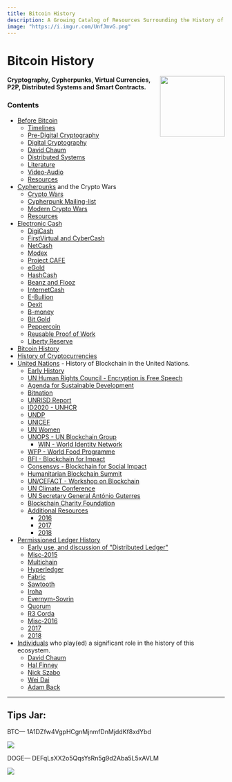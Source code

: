 ```yaml
---
title: Bitcoin History
description: A Growing Catalog of Resources Surrounding the History of Bitcoin.
image: "https://i.imgur.com/UnfJmvG.png"
---
```


# Bitcoin History
<a href="https://infominer.id"><img src="https://infominer.id/images/infominer.png" align="right" width="150" height="140"></a>
**Cryptography, Cypherpunks, Virtual Currencies, P2P, Distributed Systems and Smart Contracts.**

### Contents

* <a href="{{ site.rooturl }}/before-bitcoin">Before Bitcoin</a>
  * <a href="{{ site.rooturl }}/before-bitcoin#timelines-">Timelines</a>
  * <a href="{{ site.rooturl }}/before-bitcoin#pre-digital-cryptography-">Pre-Digital Cryptography</a>
  * <a href="{{ site.rooturl }}/before-bitcoin#digital-cryptography-">Digital Cryptography</a>
  * <a href="{{ site.rooturl }}/before-bitcoin#david-chaum-">David Chaum</a>
  * <a href="{{ site.rooturl }}/before-bitcoin#distributed-systems-">Distributed Systems</a>
  * <a href="{{ site.rooturl }}/before-bitcoin#literature-">Literature</a>
  * <a href="{{ site.rooturl }}/before-bitcoin#video-Audio-">Video-Audio</a>
  * <a href="{{ site.rooturl }}/before-bitcoin#resources-">Resources</a>
* <a href="{{ site.rooturl }}/before-bitcoin/cypherpunks.html">Cypherpunks</a> and the Crypto Wars
  * <a href="{{ site.rooturl }}/before-bitcoin/cypherpunks.html#crypto-wars-">Crypto Wars</a>
  * <a href="{{ site.rooturl }}/before-bitcoin/cypherpunks.html#cypherpunk-mailinglist-">Cypherpunk Mailing-list</a>
  * <a href="{{ site.rooturl }}/before-bitcoin/cypherpunks.html#modern-crypto-wars-">Modern Crypto Wars</a>
  * <a href="{{ site.rooturl }}/before-bitcoin/cypherpunks.html#resources-">Resources</a>
* <a href="{{ site.rooturl }}/before-bitcoin/electronic-cash.html">Electronic Cash</a>
  * <a href="{{ site.rooturl }}/before-bitcoin/electronic-cash.html#digicash-">DigiCash</a>
  * <a href="{{ site.rooturl }}/before-bitcoin/electronic-cash.html#firstvirtual-and-cybercash-">FirstVirtual and CyberCash</a>
  * <a href="{{ site.rooturl }}/before-bitcoin/electronic-cash.html#netcash-">NetCash</a>
  * <a href="{{ site.rooturl }}/before-bitcoin/electronic-cash.html#modex-">Modex</a>
  * <a href="{{ site.rooturl }}/before-bitcoin/electronic-cash.html#project-caf%C3%A9-">Project CAFE</a>
  * <a href="{{ site.rooturl }}/before-bitcoin/electronic-cash.html#egold-">eGold</a>
  * <a href="{{ site.rooturl }}/before-bitcoin/electronic-cash.html#hashcash-">HashCash</a>
  * <a href="{{ site.rooturl }}/before-bitcoin/electronic-cash.html#beenz-and-flooz-">Beanz and Flooz</a>
  * <a href="{{ site.rooturl }}/before-bitcoin/electronic-cash.html#internetcash-">InternetCash</a>
  * <a href="{{ site.rooturl }}/before-bitcoin/electronic-cash.html#e-bullion-">E-Bullion</a>
  * <a href="{{ site.rooturl }}/before-bitcoin/electronic-cash.html#dexit-">Dexit</a>
  * <a href="{{ site.rooturl }}/before-bitcoin/electronic-cash.html#b-money-">B-money</a>
  * <a href="{{ site.rooturl }}/before-bitcoin/electronic-cash.html#bit-gold-">Bit Gold</a>
  * <a href="{{ site.rooturl }}/before-bitcoin/electronic-cash.html#peppercoin-">Peppercoin</a>
  * <a href="{{ site.rooturl }}/before-bitcoin/electronic-cash.html#reusable-proof-of-work-">Reusable Proof of Work</a>
  * <a href="{{ site.rooturl }}/before-bitcoin/electronic-cash.html#liberty-reserve-">Liberty Reserve</a>
* <a href="{{ site.url }}/bitcoin-history.html">Bitcoin History</a> 
* <a href="{{ site.url }}/cryptocurrencies.html">History of Cryptocurrencies</a>
* <a href="{{ site.url }}/UnitedNations.html">United Nations</a> - History of Blockchain in the United Nations.
  * <a href="{{ site.url }}/UnitedNations.html#early-history-">Early History</a>
  * <a href="{{ site.url }}/UnitedNations.html#un-human-rights-council---encryption-is-free-speech-">UN Human Rights Council - Encryption is Free Speech</a>
  * <a href="{{ site.url }}/UnitedNations.html#agenda-for-sustainable-development-">Agenda for Sustainable Development</a>
  * <a href="{{ site.url }}/UnitedNations.html#bitnation-">Bitnation</a>
  * <a href="{{ site.url }}/UnitedNations.html#unrisd-report-">UNRISD Report</a>
  * <a href="{{ site.url }}/UnitedNations.html#id2020---unhcr-">ID2020 - UNHCR</a>
  * <a href="{{ site.url }}/UnitedNations.html#undp-">UNDP</a>
  * <a href="{{ site.url }}/UnitedNations.html#unicef-">UNICEF</a>
  * <a href="{{ site.url }}/UnitedNations.html#un-women-">UN Women</a>
  * <a href="{{ site.url }}/UnitedNations.html#unops---un-blockchain-group-">UNOPS - UN Blockchain Group</a>
    * <a href="{{ site.url }}/UnitedNations.html#win---world-identity-network-">WIN - World Identity Network</a>  
  * <a href="{{ site.url }}/UnitedNations.html#wfp---world-food-programme-">WFP - World Food Programme</a>
  * <a href="{{ site.url }}/UnitedNations.html#bfi---blockchain-for-impact">BFI - Blockchain for Impact</a>
  * <a href="{{ site.url }}/UnitedNations.html#consensys---blockchain-for-social-impact">Consensys - Blockchain for Social Impact</a>
  * <a href="{{ site.url }}/UnitedNations.html#humanitarian-blockchain-summit-">Humanitarian Blockchain Summit</a>
  * <a href="{{ site.url }}/UnitedNations.html#un-cefact---workshop-on-blockchain-">UN/CEFACT - Workshop on Blockchain</a>
  * <a href="{{ site.url }}/UnitedNations.html#un-climate-conference-">UN Climate Conference</a>
  * <a href="{{ site.url }}/UnitedNations.html#un-secretary-general-antónio-guterres-">UN Secretary General António Guterres</a>
  * <a href="{{ site.url }}/UnitedNations.html#blockchain-charity-foundation-">Blockchain Charity Foundation</a>
  * <a href="{{ site.url }}/UnitedNations.html#additional-resources-">Additional Resources</a>
    * <a href="{{ site.url }}/UnitedNations.html#2016-">2016</a>
    * <a href="{{ site.url }}/UnitedNations.html#2017-">2017</a>
    * <a href="{{ site.url }}/UnitedNations.html#2018-">2018</a>
* <a href="{{ site.url }}/DLT/permissioned.html">Permissioned Ledger History</a>
  * <a href="{{ site.url }}/DLT/permissioned.html#early-use-and-discussion-of-distributed-ledger-">Early use, and discussion of "Distributed Ledger"</a>
  * <a href="{{ site.url }}/DLT/permissioned.html#misc-2015-">Misc-2015</a>
  * <a href="{{ site.url }}/DLT/permissioned.html#multichain-">Multichain</a>
  * <a href="{{ site.url }}/DLT/permissioned.html#hyperledger-">Hyperledger</a>
  * <a href="{{ site.url }}/DLT/permissioned.html#fabric-">Fabric</a>
  * <a href="{{ site.url }}/DLT/permissioned.html#sawtooth-">Sawtooth</a>
  * <a href="{{ site.url }}/DLT/permissioned.html#iroha-">Iroha</a>
  * <a href="{{ site.url }}/DLT/permissioned.html#evernym-sovrin-">Evernym-Sovrin</a>
  * <a href="{{ site.url }}/DLT/permissioned.html#quorum-">Quorum</a>
  * <a href="{{ site.url }}/DLT/permissioned.html#r3---corda-">R3 Corda</a>
  * <a href="{{ site.url }}/DLT/permissioned.html#misc-2016-">Misc-2016</a>
  * <a href="{{ site.url }}/DLT/permissioned.html#2017-">2017</a>
  * <a href="{{ site.url }}/DLT/permissioned.html#2018-">2018</a>
* <a href="{{ site.url }}/people">Individuals</a> who play(ed) a significant role in the history of this ecosystem.
  * <a href="{{ site.url }}/people/david-chaum.html">David Chaum</a>
  * <a href="{{ site.url }}/people/hal-finney.html">Hal Finney</a>
  * <a href="{{ site.url }}/people/nick-szabo.html">Nick Szabo</a>
  * <a href="{{ site.url }}/people/wei-dai.html">Wei Dai</a>
  * <a href="{{ site.url }}/people/adam-back.html">Adam Back</a>

---

## Tips Jar:

BTC— 1A1DZfw4VgpHCgnMjnmfDnMjddKf8xdYbd

![](https://imgur.com/yXLLm9Bl.png) 

DOGE— DEFqLsXX2o5QqsYsRn5g9d2Aba5L5xAVLM

![](https://i.imgur.com/0zBLoUP.png) 

